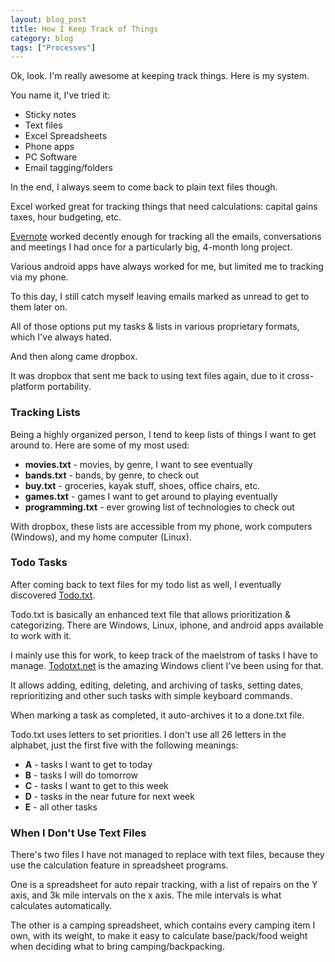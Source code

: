 ```yaml
---
layout: blog_post
title: How I Keep Track of Things
category: blog
tags: ["Processes"]
---
```


Ok, look. I'm really awesome at keeping track things. Here is my system.

You name it, I've tried it:

* Sticky notes
* Text files
* Excel Spreadsheets
* Phone apps
* PC Software
* Email tagging/folders

In the end, I always seem to come back to plain text files though.

Excel worked great for tracking things that need calculations: capital gains taxes, hour budgeting, etc.

[Evernote](https://evernote.com/) worked decently enough for tracking all the emails, conversations and meetings I had once for a particularly big, 4-month long project.

Various android apps have always worked for me, but limited me to tracking via my phone.

To this day, I still catch myself leaving emails marked as unread to get to them later on.

All of those options put my tasks & lists in various proprietary formats, which I've always hated.

And then along came dropbox.

It was dropbox that sent me back to using text files again, due to it cross-platform portability.

### Tracking Lists

Being a highly organized person, I tend to keep lists of things I want to get around to. Here are some of my most used:

* **movies.txt** - movies, by genre, I want to see eventually
* **bands.txt** - bands, by genre, to check out
* **buy.txt** - groceries, kayak stuff, shoes, office chairs, etc.
* **games.txt** - games I want to get around to playing eventually
* **programming.txt** - ever growing list of technologies to check out

With dropbox, these lists are accessible from my phone, work computers (Windows), and my home computer (Linux).

### Todo Tasks

After coming back to text files for my todo list as well, I eventually discovered [Todo.txt](http://todotxt.com/).

Todo.txt is basically an enhanced text file that allows prioritization & categorizing. There are Windows, Linux, iphone, and android apps available to work with it.

I mainly use this for work, to keep track of the maelstrom of tasks I have to manage. [Todotxt.net](https://github.com/benrhughes/todotxt.net) is the amazing Windows client I've been using for that.

It allows adding, editing, deleting, and archiving of tasks, setting dates, reprioritizing and other such tasks with simple keyboard commands.

When marking a task as completed, it auto-archives it to  a done.txt file.

Todo.txt uses letters to set priorities. I don't use all 26 letters in the alphabet, just the first five with the following meanings:

* **A** - tasks I want to get to today
* **B** - tasks I will do tomorrow
* **C** - tasks I want to get to this week
* **D** - tasks in the near future for next week
* **E** - all other tasks

### When I Don't Use Text Files

There's two files I have not managed to replace with text files, because they use the calculation feature in spreadsheet programs.

One is a spreadsheet for auto repair tracking, with a list of repairs on the Y axis, and 3k mile intervals on the x axis. The mile intervals is what calculates automatically.

The other is a camping spreadsheet, which contains every camping item I own, with its weight, to make it easy to calculate base/pack/food weight when deciding what to bring camping/backpacking.
